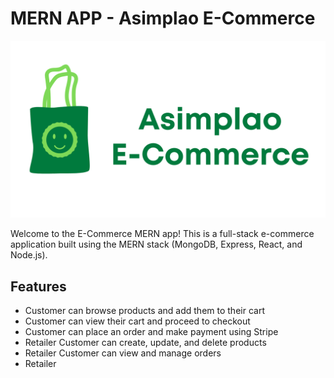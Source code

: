 # MERN APP - Asimplao E-Commerce

![Logo](./Asimplao_logo.png)

<!-- <img height="300" src="./Asimplao_logo.png" /> -->

Welcome to the E-Commerce MERN app! This is a full-stack e-commerce application built using the MERN stack (MongoDB, Express, React, and Node.js).

## Features

- Customer can browse products and add them to their cart
- Customer can view their cart and proceed to checkout
- Customer can place an order and make payment using Stripe
- Retailer Customer can create, update, and delete products
- Retailer Customer can view and manage orders
- Retailer


